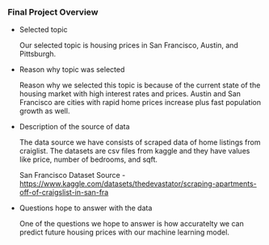 ### Final Project Overview

+ Selected topic

	Our selected topic is housing prices in San Francisco, Austin, and Pittsburgh. 

+ Reason why topic was selected

	Reason why we selected this topic is because of the current state of the housing market with high interest rates and prices.
	Austin and San Francisco are cities with rapid home prices increase plus fast population growth as well.

+ Description of the source of data

	The data source we have consists of scraped data of home listings from craiglist. The datasets are csv files from kaggle and they have values like 
	price, number of bedrooms, and sqft.
	
	San Francisco Dataset Source -https://www.kaggle.com/datasets/thedevastator/scraping-apartments-off-of-craigslist-in-san-fra

+ Questions hope to answer with the data

	One of the questions we hope to answer is how accuratelty we can predict future housing prices with our machine learning model.
	
